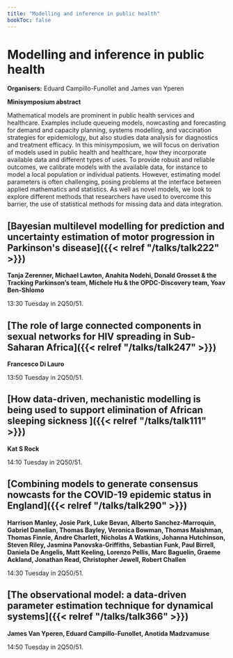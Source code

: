 ```yaml
---
title: "Modelling and inference in public health"
bookToc: false
---
```


# Modelling and inference in public health

**Organisers:** Eduard Campillo-Funollet and James van Yperen

**Minisymposium abstract**

Mathematical models are prominent in public health services and healthcare. Examples include queueing models, nowcasting and forecasting for demand and capacity planning, systems modelling, and vaccination strategies for epidemiology, but also studies data analysis for diagnostics and treatment efficacy. In this minisymposium, we will focus on derivation of models used in public health and healthcare, how they incorporate available data and different types of uses.
To provide robust and reliable outcomes, we calibrate models with the available data, for instance to model a local population or individual patients. However, estimating model parameters is often challenging, posing problems at the interface between applied mathematics and statistics. As well as novel models, we look to explore different methods that researchers have used to overcome this barrier, the use of statistical methods for missing data and data integration.



## [Bayesian multilevel modelling for prediction and uncertainty estimation of motor progression in Parkinson's disease]({{< relref "/talks/talk222" >}})

**Tanja Zerenner, Michael Lawton, Anahita Nodehi, Donald Grosset & the Tracking Parkinson’s team, Michele Hu & the OPDC-Discovery team, Yoav Ben-Shlomo**

13:30 Tuesday in 2Q50/51.


## [The role of large connected components in sexual networks for HIV spreading in Sub-Saharan Africa]({{< relref "/talks/talk247" >}})

**Francesco Di Lauro**

13:50 Tuesday in 2Q50/51.


## [How data-driven, mechanistic modelling is being used to support elimination of African sleeping sickness ]({{< relref "/talks/talk111" >}})

**Kat S Rock**

14:10 Tuesday in 2Q50/51.


## [Combining models to generate consensus nowcasts for the COVID-19 epidemic status in England]({{< relref "/talks/talk290" >}})

**Harrison Manley, Josie Park, Luke Bevan, Alberto Sanchez-Marroquin, Gabriel Danelian, Thomas Bayley, Veronica Bowman, Thomas Maishman, Thomas Finnie, Andre Charlett, Nicholas A Watkins, Johanna Hutchinson, Steven Riley, Jasmina Panovska-Griffiths, Sebastian Funk, Paul Birrell, Daniela De Angelis, Matt Keeling, Lorenzo Pellis, Marc Baguelin, Graeme Ackland, Jonathan Read, Christopher Jewell, Robert Challen**

14:30 Tuesday in 2Q50/51.


## [The observational model: a data-driven parameter estimation technique for dynamical systems]({{< relref "/talks/talk366" >}})

**James Van Yperen, Eduard Campillo-Funollet, Anotida Madzvamuse**

14:50 Tuesday in 2Q50/51.


